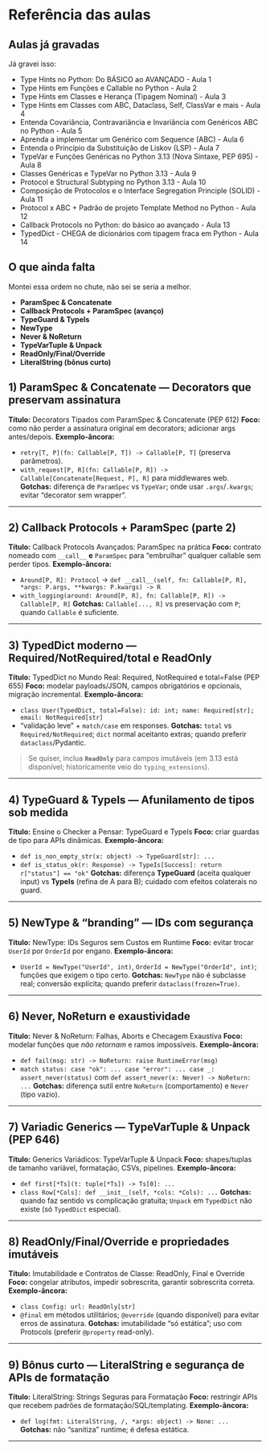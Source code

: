 # Referência das aulas

## Aulas já gravadas

Já gravei isso:

- Type Hints no Python: Do BÁSICO ao AVANÇADO - Aula 1
- Type Hints em Funções e Callable no Python - Aula 2
- Type Hints em Classes e Herança (Tipagem Nominal) - Aula 3
- Type Hints em Classes com ABC, Dataclass, Self, ClassVar e mais - Aula 4
- Entenda Covariância, Contravariância e Invariância com Genéricos ABC no Python - Aula 5
- Aprenda a implementar um Genérico com Sequence (ABC) - Aula 6
- Entenda o Princípio da Substituição de Liskov (LSP) - Aula 7
- TypeVar e Funções Genéricas no Python 3.13 (Nova Sintaxe, PEP 695) - Aula 8
- Classes Genéricas e TypeVar no Python 3.13 - Aula 9
- Protocol e Structural Subtyping no Python 3.13 - Aula 10
- Composição de Protocolos e o Interface Segregation Principle (SOLID) - Aula 11
- Protocol x ABC + Padrão de projeto Template Method no Python - Aula 12
- Callback Protocols no Python: do básico ao avançado - Aula 13
- TypedDict - CHEGA de dicionários com tipagem fraca em Python - Aula 14

## O que ainda falta

Montei essa ordem no chute, não sei se seria a melhor.

- **ParamSpec & Concatenate**
- **Callback Protocols + ParamSpec (avanço)**
- **TypeGuard & TypeIs**
- **NewType**
- **Never & NoReturn**
- **TypeVarTuple & Unpack**
- **ReadOnly/Final/Override**
- **LiteralString (bônus curto)**

## 1) ParamSpec & Concatenate — Decorators que preservam assinatura

**Título:** Decorators Tipados com ParamSpec & Concatenate (PEP 612) **Foco:** como não perder a
assinatura original em decorators; adicionar args antes/depois. **Exemplo-âncora:**

- `retry[T, P](fn: Callable[P, T]) -> Callable[P, T]` (preserva parâmetros).
- `with_request[P, R](fn: Callable[P, R]) -> Callable[Concatenate[Request, P], R]` para
  middlewares web. **Gotchas:** diferença de `ParamSpec` vs `TypeVar`; onde usar
  `.args`/`.kwargs`; evitar “decorator sem wrapper”.

---

## 2) Callback Protocols + ParamSpec (parte 2)

**Título:** Callback Protocols Avançados: ParamSpec na prática **Foco:** contrato nomeado com
`__call__` **e** `ParamSpec` para “embrulhar” qualquer callable sem perder tipos.
**Exemplo-âncora:**

- `Around[P, R]: Protocol` →
  `def __call__(self, fn: Callable[P, R], *args: P.args, **kwargs: P.kwargs) -> R`
- `with_logging(around: Around[P, R], fn: Callable[P, R]) -> Callable[P, R]` **Gotchas:**
  `Callable[..., R]` vs preservação com `P`; quando `Callable` é suficiente.

---

## 3) TypedDict moderno — Required/NotRequired/total e ReadOnly

**Título:** TypedDict no Mundo Real: Required, NotRequired e total=False (PEP 655) **Foco:**
modelar payloads/JSON, campos obrigatórios e opcionais, migração incremental. **Exemplo-âncora:**

- `class User(TypedDict, total=False): id: int; name: Required[str]; email: NotRequired[str]`
- “validação leve” + `match/case` em responses. **Gotchas:** `total` vs `Required/NotRequired`;
  `dict` normal aceitanto extras; quando preferir `dataclass`/Pydantic.

> Se quiser, inclua **`ReadOnly`** para campos imutáveis (em 3.13 está disponível; historicamente
> veio do `typing_extensions`).

---

## 4) TypeGuard & TypeIs — Afunilamento de tipos sob medida

**Título:** Ensine o Checker a Pensar: TypeGuard e TypeIs **Foco:** criar guardas de tipo para
APIs dinâmicas. **Exemplo-âncora:**

- `def is_non_empty_str(x: object) -> TypeGuard[str]: ...`
- `def is_status_ok(r: Response) -> TypeIs[Success]: return r["status"] == "ok"` **Gotchas:**
  diferença **TypeGuard** (aceita qualquer input) vs **TypeIs** (refina de A para B); cuidado com
  efeitos colaterais no guard.

---

## 5) NewType & “branding” — IDs com segurança

**Título:** NewType: IDs Seguros sem Custos em Runtime **Foco:** evitar trocar `UserId` por
`OrderId` por engano. **Exemplo-âncora:**

- `UserId = NewType("UserId", int)`, `OrderId = NewType("OrderId", int)`; funções que exigem o
  tipo certo. **Gotchas:** `NewType` não é subclasse real; conversão explícita; quando preferir
  `dataclass(frozen=True)`.

---

## 6) Never, NoReturn e exaustividade

**Título:** Never & NoReturn: Falhas, Aborts e Checagem Exaustiva **Foco:** modelar funções que
_não retornam_ e ramos impossíveis. **Exemplo-âncora:**

- `def fail(msg: str) -> NoReturn: raise RuntimeError(msg)`
- `match status: case "ok": ... case "error": ... case _: assert_never(status)` com
  `def assert_never(x: Never) -> NoReturn: ...` **Gotchas:** diferença sutil entre `NoReturn`
  (comportamento) e `Never` (tipo vazio).

---

## 7) Variadic Generics — TypeVarTuple & Unpack (PEP 646)

**Título:** Generics Variádicos: TypeVarTuple & Unpack **Foco:** shapes/tuplas de tamanho
variável, formatação, CSVs, pipelines. **Exemplo-âncora:**

- `def first[*Ts](t: tuple[*Ts]) -> Ts[0]: ...`
- `class Row[*Cols]: def __init__(self, *cols: *Cols): ...` **Gotchas:** quando faz sentido vs
  complicação gratuita; `Unpack` em `TypedDict` não existe (só `TypedDict` especial).

---

## 8) ReadOnly/Final/Override e propriedades imutáveis

**Título:** Imutabilidade e Contratos de Classe: ReadOnly, Final e Override **Foco:** congelar
atributos, impedir sobrescrita, garantir sobrescrita correta. **Exemplo-âncora:**

- `class Config: url: ReadOnly[str]`
- `@final` em métodos utilitários; `@override` (quando disponível) para evitar erros de
  assinatura. **Gotchas:** imutabilidade “só estática”; uso com Protocols (preferir `@property`
  read-only).

---

## 9) Bônus curto — LiteralString e segurança de APIs de formatação

**Título:** LiteralString: Strings Seguras para Formatação **Foco:** restringir APIs que recebem
padrões de formatação/SQL/templating. **Exemplo-âncora:**

- `def log(fmt: LiteralString, /, *args: object) -> None: ...` **Gotchas:** não “sanitiza”
  runtime; é defesa estática.

---
